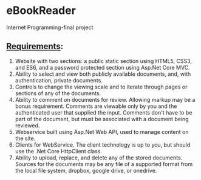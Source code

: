 # eBookReader
Internet Programming-final project

## [Requirements](https://ecs.syr.edu/faculty/fawcett/handouts/cse686/lectures/Project2-S2019.htm):
1. Website with two sections: a public static section using HTML5, CSS3, and ES6, and a password protected section using Asp.Net Core MVC.
2. Ability to select and view both publicly available documents, and, with authentication, private documents.
3. Controls to change the viewing scale and to iterate through pages or sections of any of the documents.
4. Ability to comment on documents for review. Allowing markup may be a bonus requirement. Comments are viewable only by you and the authenticated user that supplied the input. Comments don't have to be part of the document, but must be associated with a document being reviewed.
5. Webservice built using Asp.Net Web API, used to manage content on the site.
6. Clients for WebService. The client technology is up to you, but should use the .Net Core HttpClient class.
7. Ability to upload, replace, and delete any of the stored documents. Sources for the documents may be any file of a supported format from the local file system, dropbox, google drive, or onedrive.